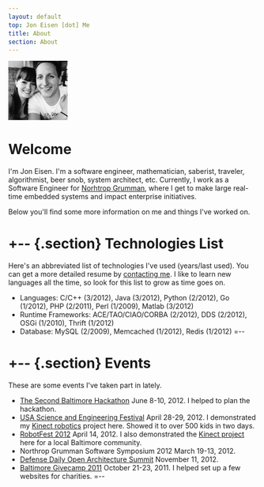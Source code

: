 ```yaml
---
layout: default
top: Jon Eisen [dot] Me
title: About
section: About
---
```


<img class='inset right' src='/files/images/blackwhite_jon.jpg' title='Jon 
Eisen' alt='Photo of Jon Eisen' width='120px' />

Welcome
=======

I'm Jon Eisen. I'm a software engineer, mathematician, saberist, traveler, algorithmist, beer snob, system architect, etc. Currently, I work as a Software Engineer for [Norhtrop Grumman](http://northropgrumman.com), where I get to make large real-time embedded systems and impact enterprise initiatives.

Below you'll find some more information on me and things I've worked on.

+-- {.section}
Technologies List
=================
Here's an abbreviated list of technologies I've used (years/last used). You can 
get a more detailed resume by [contacting me](mailto:jon.m.eisen@gmail.com). I 
like to learn new languages all the time, so look for this list to grow as time 
goes on.

- Languages: C/C++ (3/2012), Java (3/2012), Python (2/2012), Go (1/2012), PHP 
  (2/2011), Perl (1/2009), Matlab (3/2012)
- Runtime Frameworks: ACE/TAO/CIAO/CORBA (2/2012), DDS (2/2012), OSGi (1/2010), 
  Thrift (1/2012)
- Database: MySQL (2/2009), Memcached (1/2012), Redis (1/2012)
=--

+-- {.section}
Events
======
These are some events I've taken part in lately.

- [The Second Baltimore Hackathon](http://baltimorehackathon.com) June 8-10, 
  2012. I helped to plan the hackathon.
- [USA Science and Engineering Festival](http://usesciencefestival.org) April 
  28-29, 2012. I demonstrated my [Kinect robotics](/code) project here. Showed 
  it to over 500 kids in two days.
- [RobotFest 2012](http://robotfest.com) April 14, 2012. I also demonstrated the 
  [Kinect project](/code) here for a local Baltimore community.
- Northrop Grumman Software Symposium 2012 March 19-13, 2012.
- [Defense Daily Open Architecture 
  Summit](http://www.defensedaily.com/events/oa2011/) November 11, 2012.
- [Baltimore Givecamp 2011](http://www.cmap-online.org/events/default.aspx) 
  October 21-23, 2011. I helped set up a few websites for charities.
=--
